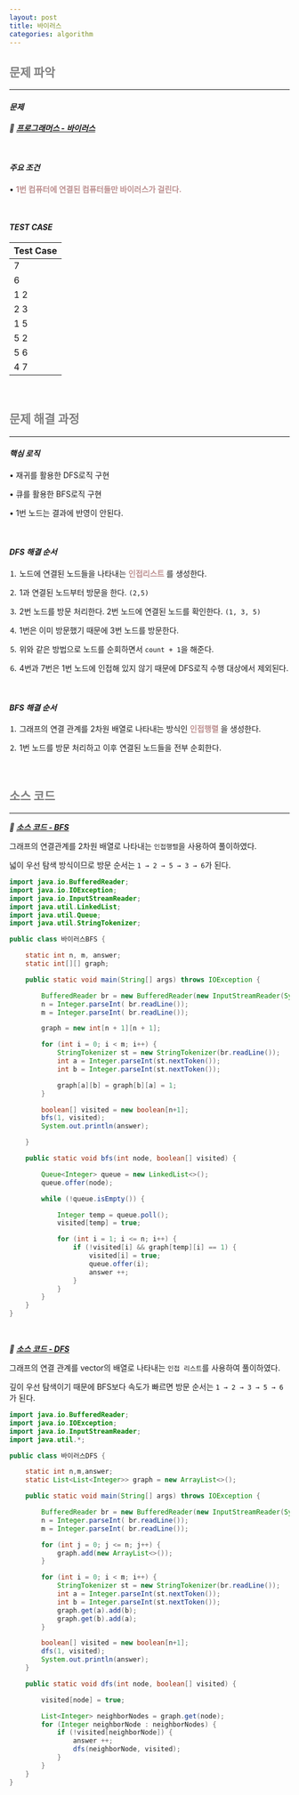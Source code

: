 ```yaml
---
layout: post
title: 바이러스
categories: algorithm
---
```


## <span style="color:gray">문제 파악</span>

---

#### ***문제***

***🔖 <a href="https://www.acmicpc.net/problem/2606" target="_blank">프로그래머스 - 바이러스</a>***

<br>

#### ***주요 조건***

• **<span style="color:#BC8F8F">1번 컴퓨터에 연결된 컴퓨터들만 바이러스가 걸린다.</span>**

<br>

#### ***TEST CASE***

|Test Case|
|---------|
|7|
|6|
|1 2|
|2 3|
|1 5|
|5 2|
|5 6|
|4 7|

<br>

## <span style="color:gray">문제 해결 과정</span>

---

#### ***핵심 로직***

• 재귀를 활용한 DFS로직 구현

• 큐를 활용한 BFS로직 구현

• 1번 노드는 결과에 반영이 안된다.

<br>

#### ***DFS 해결 순서***

⒈ 노드에 연결된 노드들을 나타내는 **<span style="color:#BC8F8F">인접리스트</span>** 를 생성한다.

⒉ 1과 연결된 노드부터 방문을 한다. `(2,5)`

⒊ 2번 노드를 방문 처리한다. 2번 노드에 연결된 노드를 확인한다. `(1, 3, 5)`

⒋ 1번은 이미 방문했기 때문에 3번 노드를 방문한다.

⒌ 위와 같은 방법으로 노드를 순회하면서 `count + 1`을 해준다.

⒍ 4번과 7번은 1번 노드에 인접해 있지 않기 때문에 DFS로직 수행 대상에서 제외된다.

<br>

#### ***BFS 해결 순서***

⒈ 그래프의 연결 관계를 2차원 배열로 나타내는 방식인 **<span style="color:#BC8F8F">인접행렬</span>** 을 생성한다.

⒉ 1번 노드를 방문 처리하고 이후 연결된 노드들을 전부 순회한다.

<br>

## <span style="color:gray">소스 코드</span>

---

***🔖 <a href="https://github.com/Gilbert9172/coding-test/blob/main/backJoon/dfsbfs/%EB%B0%94%EC%9D%B4%EB%9F%AC%EC%8A%A4BFS.java" target="_blank">소스 코드 - BFS</a>***

그래프의 연결관계를 2차원 배열로 나타내는 `인접행렬`을 사용하여 풀이하였다.

넓이 우선 탐색 방식이므로 방문 순서는 `1 → 2 → 5 → 3 → 6`가 된다.

```java
import java.io.BufferedReader;
import java.io.IOException;
import java.io.InputStreamReader;
import java.util.LinkedList;
import java.util.Queue;
import java.util.StringTokenizer;

public class 바이러스BFS {

    static int n, m, answer;
    static int[][] graph;

    public static void main(String[] args) throws IOException {

        BufferedReader br = new BufferedReader(new InputStreamReader(System.in));
        n = Integer.parseInt( br.readLine());
        m = Integer.parseInt( br.readLine());

        graph = new int[n + 1][n + 1];

        for (int i = 0; i < m; i++) {
            StringTokenizer st = new StringTokenizer(br.readLine());
            int a = Integer.parseInt(st.nextToken());
            int b = Integer.parseInt(st.nextToken());

            graph[a][b] = graph[b][a] = 1;
        }

        boolean[] visited = new boolean[n+1];
        bfs(1, visited);
        System.out.println(answer);

    }

    public static void bfs(int node, boolean[] visited) {

        Queue<Integer> queue = new LinkedList<>();
        queue.offer(node);

        while (!queue.isEmpty()) {

            Integer temp = queue.poll();
            visited[temp] = true;

            for (int i = 1; i <= n; i++) {
                if (!visited[i] && graph[temp][i] == 1) {
                    visited[i] = true;
                    queue.offer(i);
                    answer ++;
                }
            }
        }
    }
}
```

<br>

***🔖 <a href="https://github.com/Gilbert9172/coding-test/blob/main/backJoon/dfsbfs/%EB%B0%94%EC%9D%B4%EB%9F%AC%EC%8A%A4DFS.java" target="_blank">소스 코드 - DFS</a>***

그래프의 연결 관계를 vector의 배열로 나타내는 `인접 리스트`를 사용하여 풀이하였다.

깊이 우선 탐색이기 때문에 BFS보다 속도가 빠르면 방문 순서는 `1 → 2 → 3 → 5 → 6`가 된다.

```java
import java.io.BufferedReader;
import java.io.IOException;
import java.io.InputStreamReader;
import java.util.*;

public class 바이러스DFS {

    static int n,m,answer;
    static List<List<Integer>> graph = new ArrayList<>();

    public static void main(String[] args) throws IOException {

        BufferedReader br = new BufferedReader(new InputStreamReader(System.in));
        n = Integer.parseInt( br.readLine());
        m = Integer.parseInt( br.readLine());

        for (int j = 0; j <= n; j++) {
            graph.add(new ArrayList<>());
        }

        for (int i = 0; i < m; i++) {
            StringTokenizer st = new StringTokenizer(br.readLine());
            int a = Integer.parseInt(st.nextToken());
            int b = Integer.parseInt(st.nextToken());
            graph.get(a).add(b);
            graph.get(b).add(a);
        }

        boolean[] visited = new boolean[n+1];
        dfs(1, visited);
        System.out.println(answer);
    }

    public static void dfs(int node, boolean[] visited) {

        visited[node] = true;

        List<Integer> neighborNodes = graph.get(node);
        for (Integer neighborNode : neighborNodes) {
            if (!visited[neighborNode]) {
                answer ++;
                dfs(neighborNode, visited);
            }
        }
    }
}
```


